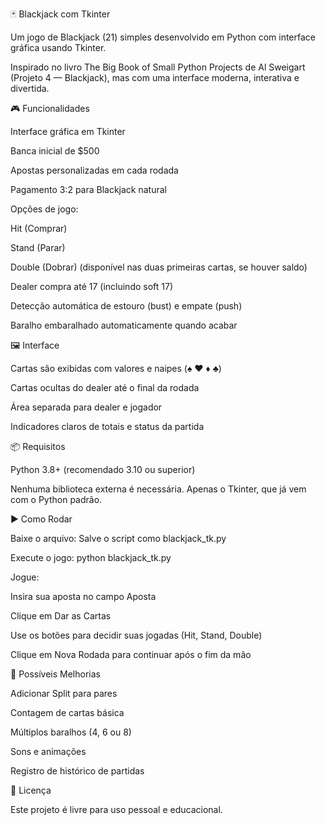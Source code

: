 🃏 Blackjack com Tkinter

Um jogo de Blackjack (21) simples desenvolvido em Python com interface gráfica usando Tkinter.

Inspirado no livro The Big Book of Small Python Projects de Al Sweigart (Projeto 4 — Blackjack), mas com uma interface moderna, interativa e divertida.

🎮 Funcionalidades

Interface gráfica em Tkinter

Banca inicial de $500

Apostas personalizadas em cada rodada

Pagamento 3:2 para Blackjack natural

Opções de jogo:

Hit (Comprar)

Stand (Parar)

Double (Dobrar) (disponível nas duas primeiras cartas, se houver saldo)

Dealer compra até 17 (incluindo soft 17)

Detecção automática de estouro (bust) e empate (push)

Baralho embaralhado automaticamente quando acabar

🖼️ Interface

Cartas são exibidas com valores e naipes (♠ ♥ ♦ ♣)

Cartas ocultas do dealer até o final da rodada

Área separada para dealer e jogador

Indicadores claros de totais e status da partida

📦 Requisitos

Python 3.8+ (recomendado 3.10 ou superior)

Nenhuma biblioteca externa é necessária. Apenas o Tkinter, que já vem com o Python padrão.

▶️ Como Rodar

Baixe o arquivo:
Salve o script como blackjack_tk.py

Execute o jogo:
python blackjack_tk.py

Jogue:

Insira sua aposta no campo Aposta

Clique em Dar as Cartas

Use os botões para decidir suas jogadas (Hit, Stand, Double)

Clique em Nova Rodada para continuar após o fim da mão

🔮 Possíveis Melhorias

Adicionar Split para pares

Contagem de cartas básica

Múltiplos baralhos (4, 6 ou 8)

Sons e animações

Registro de histórico de partidas

📄 Licença

Este projeto é livre para uso pessoal e educacional.
